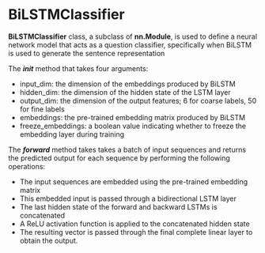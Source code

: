 # BiLSTMClassifier

<b>BiLSTMClassifier</b> class, a subclass of <b>nn.Module</b>, is used to define a neural network model that acts as a question classifier, specifically when BiLSTM is used to generate the sentence representation

The <i>__init__</i> method that takes four arguments:
- input_dim: the dimension of the embeddings produced by BiLSTM
- hidden_dim: the dimension of the hidden state of the LSTM layer
- output_dim: the dimension of the output features; 6 for coarse labels, 50 for fine labels
- embeddings: the pre-trained embedding matrix produced by BiLSTM
- freeze_embeddings: a boolean value indicating whether to freeze the embedding layer during training

The <i><b>forward</b></i> method takes takes a batch of input sequences and returns the predicted output for each sequence by performing the following operations:
- The input sequences are embedded using the pre-trained embedding matrix
- This embedded input is passed through a bidirectional LSTM layer
- The last hidden state of the forward and backward LSTMs is concatenated
- A ReLU activation function is applied to the concatenated hidden state
- The resulting vector is passed through the final complete linear layer to obtain the output.